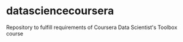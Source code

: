 # datasciencecoursera
Repository to fulfill requirements of Coursera Data Scientist's Toolbox course
